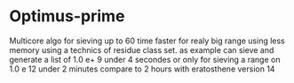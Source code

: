 # Optimus-prime
Multicore algo for sieving  up to 60 time faster for realy big range using less memory using a technics of residue class set. 
as example can sieve and generate a list of 1.0 e+ 9 under 4 secondes  or only for sieving a range on 1.0 e 12 under 2 minutes compare to 2 hours with eratosthene
version 14 
